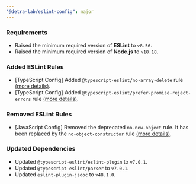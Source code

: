 ```yaml
---
"@detra-lab/eslint-config": major
---
```


### Requirements

- Raised the minimum required version of **ESLint** to `v8.56`.
- Raised the minimum required version of **Node.js** to `v18.18`.

### Added ESLint Rules

- [TypeScript Config] Added `@typescript-eslint/no-array-delete` rule [(more details)](https://typescript-eslint.io/rules/no-array-delete).
- [TypeScript Config] Added `@typescript-eslint/prefer-promise-reject-errors` rule [(more details)](https://typescript-eslint.io/rules/prefer-promise-reject-errors).

### Removed ESLint Rules

- [JavaScript Config] Removed the deprecated `no-new-object` rule. It has been replaced by the `no-object-constructor` rule [(more details)](https://eslint.org/docs/latest/rules/no-object-constructor).

### Updated Dependencies

- Updated `@typescript-eslint/eslint-plugin` to `v7.0.1`.
- Updated `@typescript-eslint/parser` to `v7.0.1`.
- Updated `eslint-plugin-jsdoc` to `v48.1.0`.
